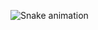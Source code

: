![Snake animation](https://github.com/AugustoPietro/AugustoPietro/blob/output/github-contribution-grid-snake.svg)
